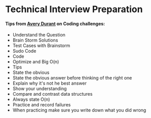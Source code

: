 # Technical Interview Preparation

#### Tips from <a href="https://github.com/Avery246813579">Avery Durant</a> on Coding challenges:


* Understand the Question
* Brain Storm Solutions
* Test Cases with Brainstorm
* Sudo Code
* Code
* Optimize and Big O(n)
* Tips
* State the obvious
* State the obvious answer before thinking of the right one
* Explain why it's not he best answer
* Show your understanding
* Compare and contrast data structures
* Always state O(n)
* Practice and record failures
* When practicing make sure you write down what you did wrong

